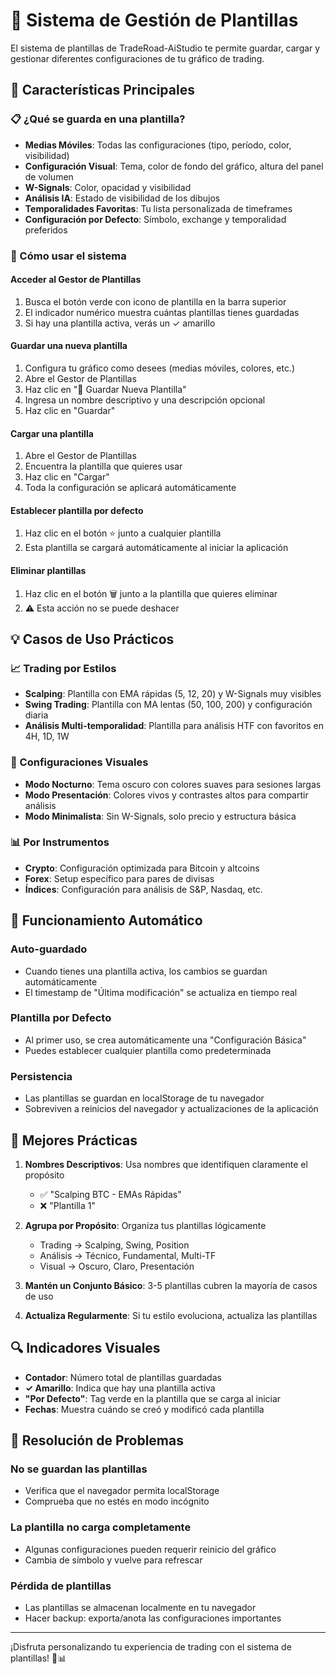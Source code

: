 # 🎯 Sistema de Gestión de Plantillas

El sistema de plantillas de TradeRoad-AiStudio te permite guardar, cargar y gestionar diferentes configuraciones de tu gráfico de trading. 

## 🚀 Características Principales

### 📋 ¿Qué se guarda en una plantilla?
- **Medias Móviles**: Todas las configuraciones (tipo, período, color, visibilidad)
- **Configuración Visual**: Tema, color de fondo del gráfico, altura del panel de volumen
- **W-Signals**: Color, opacidad y visibilidad
- **Análisis IA**: Estado de visibilidad de los dibujos
- **Temporalidades Favoritas**: Tu lista personalizada de timeframes
- **Configuración por Defecto**: Símbolo, exchange y temporalidad preferidos

### 🔧 Cómo usar el sistema

#### Acceder al Gestor de Plantillas
1. Busca el botón verde con icono de plantilla en la barra superior
2. El indicador numérico muestra cuántas plantillas tienes guardadas
3. Si hay una plantilla activa, verás un ✓ amarillo

#### Guardar una nueva plantilla
1. Configura tu gráfico como desees (medias móviles, colores, etc.)
2. Abre el Gestor de Plantillas
3. Haz clic en "💾 Guardar Nueva Plantilla"
4. Ingresa un nombre descriptivo y una descripción opcional
5. Haz clic en "Guardar"

#### Cargar una plantilla
1. Abre el Gestor de Plantillas
2. Encuentra la plantilla que quieres usar
3. Haz clic en "Cargar"
4. Toda la configuración se aplicará automáticamente

#### Establecer plantilla por defecto
1. Haz clic en el botón ⭐ junto a cualquier plantilla
2. Esta plantilla se cargará automáticamente al iniciar la aplicación

#### Eliminar plantillas
1. Haz clic en el botón 🗑️ junto a la plantilla que quieres eliminar
2. ⚠️ Esta acción no se puede deshacer

## 💡 Casos de Uso Prácticos

### 📈 Trading por Estilos
- **Scalping**: Plantilla con EMA rápidas (5, 12, 20) y W-Signals muy visibles
- **Swing Trading**: Plantilla con MA lentas (50, 100, 200) y configuración diaria
- **Análisis Multi-temporalidad**: Plantilla para análisis HTF con favoritos en 4H, 1D, 1W

### 🎨 Configuraciones Visuales
- **Modo Nocturno**: Tema oscuro con colores suaves para sesiones largas
- **Modo Presentación**: Colores vivos y contrastes altos para compartir análisis
- **Modo Minimalista**: Sin W-Signals, solo precio y estructura básica

### 📊 Por Instrumentos
- **Crypto**: Configuración optimizada para Bitcoin y altcoins
- **Forex**: Setup específico para pares de divisas
- **Índices**: Configuración para análisis de S&P, Nasdaq, etc.

## 🔄 Funcionamiento Automático

### Auto-guardado
- Cuando tienes una plantilla activa, los cambios se guardan automáticamente
- El timestamp de "Última modificación" se actualiza en tiempo real

### Plantilla por Defecto
- Al primer uso, se crea automáticamente una "Configuración Básica"
- Puedes establecer cualquier plantilla como predeterminada

### Persistencia
- Las plantillas se guardan en localStorage de tu navegador
- Sobreviven a reinicios del navegador y actualizaciones de la aplicación

## 🎯 Mejores Prácticas

1. **Nombres Descriptivos**: Usa nombres que identifiquen claramente el propósito
   - ✅ "Scalping BTC - EMAs Rápidas"
   - ❌ "Plantilla 1"

2. **Agrupa por Propósito**: Organiza tus plantillas lógicamente
   - Trading → Scalping, Swing, Position
   - Análisis → Técnico, Fundamental, Multi-TF
   - Visual → Oscuro, Claro, Presentación

3. **Mantén un Conjunto Básico**: 3-5 plantillas cubren la mayoría de casos de uso

4. **Actualiza Regularmente**: Si tu estilo evoluciona, actualiza las plantillas

## 🔍 Indicadores Visuales

- **Contador**: Número total de plantillas guardadas
- **✓ Amarillo**: Indica que hay una plantilla activa
- **"Por Defecto"**: Tag verde en la plantilla que se carga al iniciar
- **Fechas**: Muestra cuándo se creó y modificó cada plantilla

## 🛟 Resolución de Problemas

### No se guardan las plantillas
- Verifica que el navegador permita localStorage
- Comprueba que no estés en modo incógnito

### La plantilla no carga completamente
- Algunas configuraciones pueden requerir reinicio del gráfico
- Cambia de símbolo y vuelve para refrescar

### Pérdida de plantillas
- Las plantillas se almacenan localmente en tu navegador
- Hacer backup: exporta/anota las configuraciones importantes

---

¡Disfruta personalizando tu experiencia de trading con el sistema de plantillas! 🚀📊
